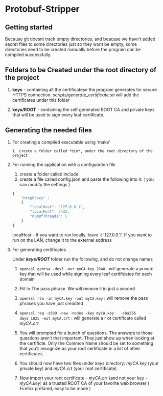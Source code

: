 # Protobuf-Stripper

## Getting started

Because git doesnt track empty directories, and beacase we havn't added secret files to some directories just so they wont be empty, some directories need to be created manually before the program can be compiled successfully.

## Folders to be Created under the root directory of the project

1. **keys** - containing all the certificatese the program generates for secure HTTPS connection. 
*scripts/generate_certificate.sh* will add the certificates under this folder

2. **keys/ROOT** - containing the self generated ROOT CA and private keys that will be used to sign every leaf certificate.

## Generating the needed files

1. For creating a compiled executable using 'make'

       i. create a folder called *bin*, under the root directory of the project
2. For running the application with a configuration file

    1. create a folder called include
    2. create a file called config.json and paste the following into it: ( you can modify the settings )

    ```javascript
    {
        "httpProxy" :
        {
            "localHost": "127.0.0.1",
            "localPort": 5432,
            "numOfThreads": 5
        }
    }
    ```

    localHost - If you want to run locally, leave it    '127.0.0.1'. If you want to run on the LAN, change it to   the external address

3. For generating certificates

    Under ***keys/ROOT*** folder run the following, and do not change names

    1. ```openssl genrsa -des3 -out myCA.key 2048``` :      will generate a private key that will be used while       signing every leaf certificates for each domain

    2. Fill In The pass phrase. We will remove it in just a second

    3. ```openssl rsa -in myCA.key -out myCA.key``` : will     remove the pass phrases you have just creadted

    4. ```openssl req -x509 -new -nodes -key myCA.key   -sha256      -days 1825 -out myCA.crt``` : will generate a r   ot     certificate called *myCA.crt*

    5. You will prompted for a bunch of questions. The       answers to those questions aren’t that important. They just show up when looking at the certificte. Only the Common Name should be set to something that you’ll        recognize as your root certificate in a list of other    certificates.

    6. You should now have two files under *keys*   directory: *myCA.key* (your private key) and *myCA.crt* (your root certificate).

    7. Now import your root certificate - *myCA.crt* (and not your key - *myCA.key*) as a trusted ROOT CA of your favorite web browser ( Firefox prefared, easy to be made )
